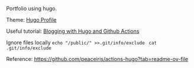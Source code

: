 Portfolio using hugo.

Theme: [Hugo Profile](https://themes.gohugo.io/themes/hugo-profile/)

Useful tutorial: 
[Blogging with Hugo and Github Actions](https://youtu.be/aqAaYZOqiTw?si=GDnz_FOpVVzsNl8C)

Ignore files locally
`echo "/public/" >>.git/info/exclude `
`cat .git/info/exclude    `

Reference:
https://github.com/peaceiris/actions-hugo?tab=readme-ov-file
